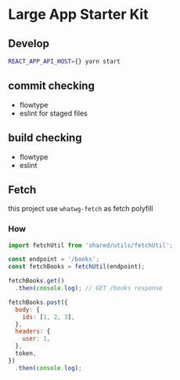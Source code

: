 # Large App Starter Kit

## Develop
```sh
REACT_APP_API_HOST={} yarn start
```

## commit checking
* flowtype
* eslint for staged files

## build checking
* flowtype
* eslint

## Fetch
this project use `whatwg-fetch` as fetch polyfill

### How
```js
import fetchUtil from 'shared/utils/fetchUtil';

const endpoint = '/books';
const fetchBooks = fetchUtil(endpoint);

fetchBooks.get()
  .then(console.log); // GET /books response

fetchBooks.post({
  body: {
    ids: [1, 2, 3],
  },
  headers: {
    user: 1,
  },
  token,
})
  .then(console.log);

```
